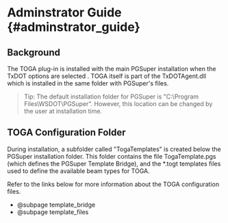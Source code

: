 Adminstrator Guide {#adminstrator_guide}
============

Background
----------
The TOGA plug-in is installed with the main PGSuper installation when the TxDOT options are selected . TOGA itself is part of the TxDOTAgent.dll which is installed in the same folder with PGSuper's files.

> Tip: The default installation folder for PGSuper is "C:\Program Files\WSDOT\PGSuper". However, this location can be changed by the user at installation time.

TOGA Configuration Folder
-------------------------
During installation, a subfolder called "TogaTemplates" is created below the PGSuper installation folder. This folder contains the file TogaTemplate.pgs (which defines the PGSuper Template Bridge), and the *.togt templates files used to define the available beam types for TOGA.

Refer to the links below for more information about the TOGA configuration files.
* @subpage template_bridge
* @subpage template_files
